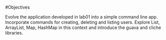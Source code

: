 #Objectives

Evolve the application developed in lab01 into a simple command line app. Incorporate commands for creating, deleting and listing users. Explore List, ArrayList, Map, HashMap in this context and introduce the guava and cliche libraries.